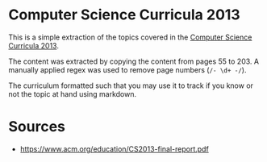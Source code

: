 # Computer Science Curricula 2013

This is a simple extraction of the topics covered in the [Computer Science Curricula 2013](https://www.acm.org/education/CS2013-final-report.pdf).

The content was extracted by copying the content from pages 55 to 203. A manually applied regex was used to remove page numbers (`/- \d+ -/`).

The curriculum formatted such that you may use it to track if you know or not the topic at hand using markdown.

# Sources
* https://www.acm.org/education/CS2013-final-report.pdf
